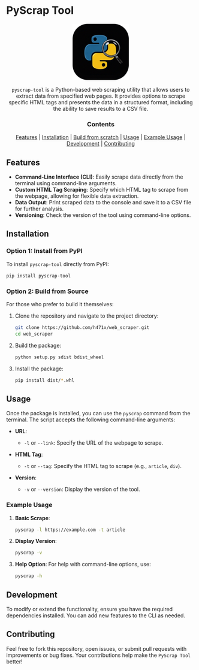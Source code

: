 # PyScrap Tool

<p align="center">
 <img height="150" src="https://raw.githubusercontent.com/h471x/web_scraper/master/imgs/pyscrap.png"/>
</p>

<div align="center">

<p>

``pyscrap-tool`` is a Python-based web scraping utility that allows users to extract data from specified web pages. It provides options to scrape specific HTML tags and presents the data in a structured format, including the ability to save results to a CSV file.

</p>

### Contents

[Features](#features) |
[Installation](#installation) |
[Build from scratch](#option-2-build-from-source) |
[Usage](#usage) |
[Example Usage](#example-usage) |
[Development](#development) |
[Contributing](#contributing)

</div>

## Features

- **Command-Line Interface (CLI)**: Easily scrape data directly from the terminal using command-line arguments.
- **Custom HTML Tag Scraping**: Specify which HTML tag to scrape from the webpage, allowing for flexible data extraction.
- **Data Output**: Print scraped data to the console and save it to a CSV file for further analysis.
- **Versioning**: Check the version of the tool using command-line options.

## Installation

### Option 1: Install from PyPI

To install `pyscrap-tool` directly from PyPI:

```bash
pip install pyscrap-tool
```

### Option 2: Build from Source

For those who prefer to build it themselves:

1. Clone the repository and navigate to the project directory:

   ```bash
   git clone https://github.com/h471x/web_scraper.git
   cd web_scraper
   ```

2. Build the package:

   ```bash
   python setup.py sdist bdist_wheel
   ```

3. Install the package:

   ```bash
   pip install dist/*.whl
   ```

## Usage

Once the package is installed, you can use the `pyscrap` command from the terminal. The script accepts the following command-line arguments:

- **URL**:
  - `-l` or `--link`: Specify the URL of the webpage to scrape.

- **HTML Tag**:
  - `-t` or `--tag`: Specify the HTML tag to scrape (e.g., `article`, `div`).

- **Version**:
  - `-v` or `--version`: Display the version of the tool.

### Example Usage

1. **Basic Scrape**:
   ```bash
   pyscrap -l https://example.com -t article
   ```

2. **Display Version**:
   ```bash
   pyscrap -v
   ```

3. **Help Option**:
   For help with command-line options, use:
   ```bash
   pyscrap -h
   ```

## Development

To modify or extend the functionality, ensure you have the required dependencies installed. You can add new features to the CLI as needed.

## Contributing

Feel free to fork this repository, open issues, or submit pull requests with improvements or bug fixes. Your contributions help make the `PyScrap Tool` better!